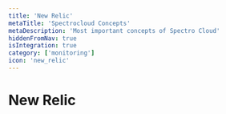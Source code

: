 ```yaml
---
title: 'New Relic'
metaTitle: 'Spectrocloud Concepts'
metaDescription: 'Most important concepts of Spectro Cloud'
hiddenFromNav: true
isIntegration: true
category: ['monitoring']
icon: 'new_relic'
---
```


# New Relic

